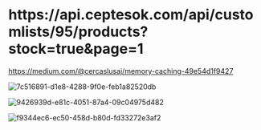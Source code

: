<h1>https://api.ceptesok.com/api/customlists/95/products?stock=true&page=1</h1>

https://medium.com/@cercaslusaj/memory-caching-49e54d1f9427

![7c516891-d1e8-4288-9f0e-feb1a82520db](https://github.com/yasinenessisik/JsonModelOkuma/assets/128436451/544c0884-0636-46cf-9e2c-da27e4f5dcea)

![9426939d-e81c-4051-87a4-09c04975d482](https://github.com/yasinenessisik/JsonModelOkuma/assets/128436451/b1add3f6-5438-494d-b42b-3cdb895e6d8c)

![f9344ec6-ec50-458d-b80d-fd33272e3af2](https://github.com/yasinenessisik/JsonModelOkuma/assets/128436451/3d2f379b-e891-4e10-a92c-ada667ccfa07)
